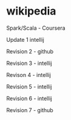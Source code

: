 # wikipedia
Spark/Scala - Coursera


Update 1 intellij

Revision 2 - github

Revision 3 - intellij

Revison 4 - intellij

Revision 5 - intellij

Revision 6 - intellij

Revision 7 - github
